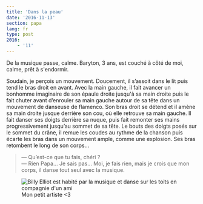 ```yaml
---
title: 'Dans la peau'
date: '2016-11-13'
section: papa
lang: fr
type: post
2016:
    - '11'
---
```


De la musique passe, calme. Baryton, 3 ans, est couché à côté de moi, calme, prêt à s'endormir. 

<!-- more -->

Soudain, je perçois un mouvement. Doucement, il s’assoit dans le lit puis tend le bras droit en avant. Avec la main gauche, il fait avancer un bonhomme imaginaire de son épaule droite jusqu'à sa main droite puis le fait chuter avant d’enrouler sa main gauche autour de sa tête dans un mouvement de danseuse de flamenco. Son bras droit se détend et il amène sa main droite jusque derrière son cou, où elle retrouve sa main gauche. Il fait danser ses doigts derrière sa nuque, puis fait remonter ses mains progressivement jusqu’au sommet de sa tête. Le bouts des doigts posés sur le sommet du crâne, il remue les coudes au rythme de la chanson puis écarte les bras dans un mouvement ample, comme une explosion. Ses bras retombent le long de son corps…

> — Qu’est-ce que tu fais, chéri ?  
> — Rien Papa… Je sais pas… Moi, je fais rien, mais je crois que mon corps, il danse tout seul avec la musique.



<figure>
  <img src="/papa/2016/11/dans-la-peau/billy.gif" alt="Billy Elliot est habité par la musique et danse sur les toits en compagnie d'un ami"/>
  <figcaption>Mon petit artiste <3</figcaption>
</figure>